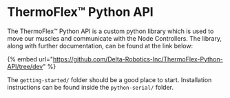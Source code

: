 # ThermoFlex™ Python API

The ThermoFlex™ Python API is a custom python library which is used to move our muscles and communicate with the Node Controllers. The library, along with further documentation, can be found at the link below:

{% embed url="https://github.com/Delta-Robotics-Inc/ThermoFlex-Python-API/tree/dev" %}

The `getting-started/` folder should be a good place to start.  Installation instructions can be found inside the `python-serial/` folder.

